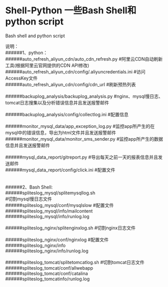# Shell-Python  一些Bash Shell和python script<br>
Bash shell and python script<br>

说明：<br>
######1、python：<br>
######auto_refresh_aliyun_cdn/auto_cdn_refresh.py             #阿里云CDN自动刷新工具(根据阿里云官网提供的CDN API修改)<br>
######auto_refresh_aliyun_cdn/config/.aliyuncredentials.ini   #访问AccessKey文件<br>
######auto_refresh_aliyun_cdn/config/cdn_url                  #刷新预热列表<br>
<br>
######backuplog_analysis/backuplog_analysis.py                #nginx、mysql慢日志、tomcat日志搜集以及分析错误信息并且发送报警邮件<br>  
######backuplog_analysis/config/collectlog.ini                #配置信息<br>
<br>
######monitor_mysql_data/app_exception_log.py                 #监控app所产生的在mysql中的错误信息，导出为html文件并且发送报警邮件<br> 
######monitor_mysql_data/monitor_sms_sender.py                #监控app所产生的数据信息并且发送报警邮件<br> 
<br> 
######mysql_data_report/gitreport.py                          #导出每天之前一天的报表信息并且发送邮件<br> 
######mysql_data_report/config/click.ini                      #配置文件<br>
<br>            
######2、Bash Shell:<br>
######spliteslog_mysql/splitemysqllog.sh<br>                  #切割mysql慢日志文件<br>
######spliteslog_mysql/conf/mysqlslow                         #配置文件<br>
######spliteslog_mysql/info/mailcontent<br>
######spliteslog_mysql/info/runlog.log<br>
<br> 
######spliteslog_nginx/splitenginxlog.sh                      #切割nginx日志文件<br>   
######spliteslog_nginx/conf/nginxlog                          #配置文件<br>
######spliteslog_nginx/info<br>
######spliteslog_nginx/info/runlog.log<br>
<br> 
######spliteslog_tomcat/splitetomcatlog.sh                    #切割tomcat日志文件<br>
######spliteslog_tomcat/conf/allwebapp<br>
######spliteslog_tomcat/conf/catalina<br>
######spliteslog_tomcatinfo/runlog.log<br>           

